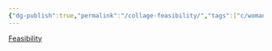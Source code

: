 ```yaml
---
{"dg-publish":true,"permalink":"/collage-feasibility/","tags":["c/woman","c/child","c/red","c/cloud","c/shattered","c/blue","c/face","c/circle"],"created":"2024-01-08T14:08:43.737-05:00","updated":"2024-01-08T14:09:34.512-05:00"}
---
```



[Feasibility](https://www.instagram.com/p/CmPofa7un1b/)
